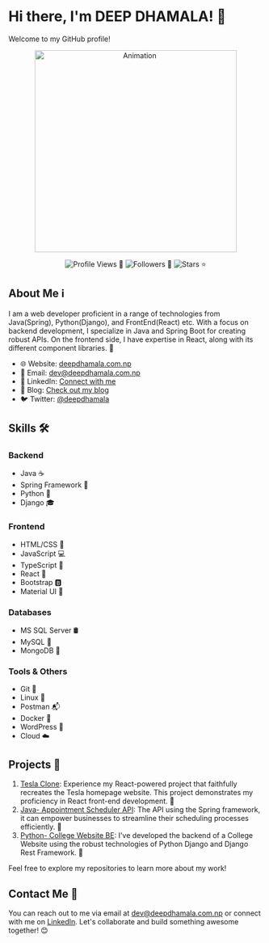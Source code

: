 <!-- Header -->
# Hi there, I'm DEEP DHAMALA! 👋

Welcome to my GitHub profile! 

<!-- Animation -->
<!-- Replace `https://media.giphy.com/media/ZVik7pBtu9dNS/giphy.gif` with an actual animation link -->
<p align="center">
  <img src="https://media.giphy.com/media/ZVik7pBtu9dNS/giphy.gif" alt="Animation" width="400px">
</p>

<!-- Metrics -->
<p align="center">
  <img src="https://komarev.com/ghpvc/?username=yourusername&color=green" alt="Profile Views"> 🌟
  <img src="https://img.shields.io/github/followers/yourusername?label=Followers&style=social" alt="Followers"> 👥
  <img src="https://img.shields.io/github/stars/yourusername?label=Stars&style=social" alt="Stars"> ⭐
</p>

<!-- About Me -->
## About Me ℹ️

I am a web developer proficient in a range of technologies from Java(Spring), Python(Django), and FrontEnd(React) etc. With a focus on backend development, I specialize in Java and Spring Boot for creating robust APIs. On the frontend side, I have expertise in React, along with its different component libraries. 🚀

- 🌐 Website: [deepdhamala.com.np](https://deepdhamala.com.np)  
- 📧 Email: dev@deepdhamala.com.np  
- 🔗 LinkedIn: [Connect with me](https://www.linkedin.com/in/deep-dhamala-572754294/)
- 📝 Blog: [Check out my blog](https://blog.deepdhamala.com.np)  
- 🐦 Twitter: [@deepdhamala](https://x.com/dhamala_deep)

<!-- Skills -->
## Skills 🛠️

### Backend
- Java ☕
- Spring Framework 🌸
- Python 🐍
- Django 🎓

### Frontend
- HTML/CSS 🎨
- JavaScript 💻
- TypeScript 📘
- React 🚀
- Bootstrap 🅱️
- Material UI 🎨

### Databases
- MS SQL Server 🛢️
- MySQL 🐬
- MongoDB 🍃

### Tools & Others
- Git 🌳
- Linux 🐧
- Postman 📬
- Docker 🐳
- WordPress 📝
- Cloud ☁️

<!-- Projects -->
## Projects 🌟

1. [Tesla Clone]([link/to/project1](https://deepdhamala.github.io/tesla-clone-display/)): Experience my React-powered project that faithfully recreates the Tesla homepage website. This project demonstrates my proficiency in React front-end development. 🚗
2. [Java- Appointment Scheduler API]([link/to/project2](https://github.com/DeepDhamala/appointment-api)): The API using the Spring framework, it can empower businesses to streamline their scheduling processes efficiently. 📅
3. [Python- College Website BE]([link/to/project3](https://github.com/DeepDhamala/college-api)): I've developed the backend of a College Website using the robust technologies of Python Django and Django Rest Framework. 🏫

Feel free to explore my repositories to learn more about my work!

<!-- Contact Me -->
## Contact Me 📧

You can reach out to me via email at [dev@deepdhamala.com.np](mailto:dev@deepdhamala.com.np) or connect with me on [LinkedIn](https://www.linkedin.com/in/deep-dhamala-572754294/). Let's collaborate and build something awesome together! 😊
